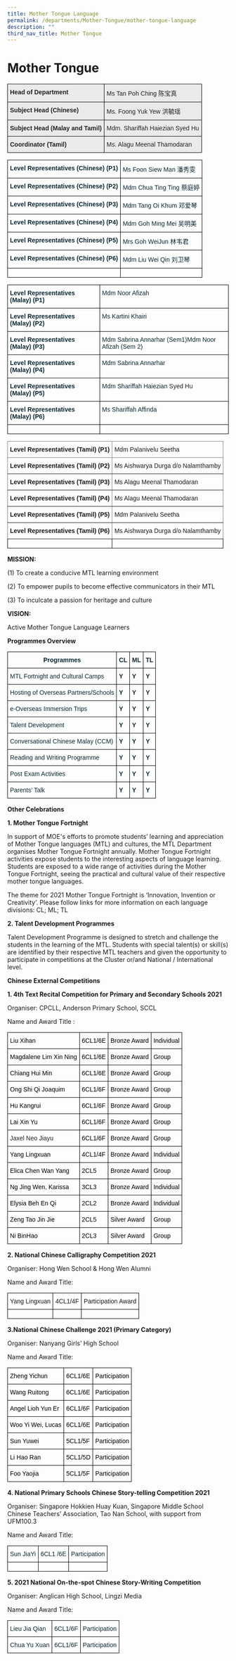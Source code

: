 ```yaml
---
title: Mother Tongue Language
permalink: /departments/Mother-Tongue/mother-tongue-language
description: ""
third_nav_title: Mother Tongue
---
```

# Mother Tongue
<style type="text/css">
.tg  {border-collapse:collapse;border-spacing:0;}
.tg td{border-color:black;border-style:solid;border-width:1px;font-family:Arial, sans-serif;font-size:14px;
  overflow:hidden;padding:10px 5px;word-break:normal;}
.tg th{border-color:black;border-style:solid;border-width:1px;font-family:Arial, sans-serif;font-size:14px;
  font-weight:normal;overflow:hidden;padding:10px 5px;word-break:normal;}
.tg .tg-y7qa{background-color:#EAEAEA;color:#222;text-align:left;vertical-align:top}
.tg .tg-rj1p{background-color:#EAEAEA;color:#222;font-weight:bold;text-align:left;vertical-align:top}
</style>
<table class="tg">
<thead>
  <tr>
    <th class="tg-rj1p">Head of Department</th>
    <th class="tg-y7qa">Ms Tan Poh Ching 陈宝真</th>
  </tr>
</thead>
<tbody>
  <tr>
    <td class="tg-rj1p">Subject Head (Chinese)<br></td>
    <td class="tg-y7qa">Ms. Foong Yuk Yew 洪毓瑶<br></td>
  </tr>
  <tr>
    <td class="tg-rj1p">Subject Head (Malay and Tamil)</td>
    <td class="tg-y7qa">Mdm. Shariffah Haiezian Syed Hu</td>
  </tr>
  <tr>
    <td class="tg-rj1p">Coordinator (Tamil)<br></td>
    <td class="tg-y7qa">Ms. Alagu Meenal Thamodaran</td>
  </tr>
</tbody>
</table>

<style type="text/css">
.tg  {border-collapse:collapse;border-spacing:0;}
.tg td{border-color:black;border-style:solid;border-width:1px;font-family:Arial, sans-serif;font-size:14px;
  overflow:hidden;padding:10px 5px;word-break:normal;}
.tg th{border-color:black;border-style:solid;border-width:1px;font-family:Arial, sans-serif;font-size:14px;
  font-weight:normal;overflow:hidden;padding:10px 5px;word-break:normal;}
.tg .tg-7wcr{color:#0C2733;text-align:left;vertical-align:top}
.tg .tg-z01w{color:#0C2733;font-weight:bold;text-align:left;vertical-align:top}
.tg .tg-0lax{text-align:left;vertical-align:top}
</style>
<table class="tg">
<thead>
  <tr>
    <th class="tg-z01w">Level Representatives (Chinese) (P1)</th>
    <th class="tg-7wcr">Ms Foon Siew Man 潘秀雯<br></th>
  </tr>
</thead>
<tbody>
  <tr>
    <td class="tg-z01w">Level Representatives (Chinese) (P2)<br></td>
    <td class="tg-7wcr">Mdm Chua Ting Ting  蔡庭婷<br></td>
  </tr>
  <tr>
    <td class="tg-z01w">Level Representatives (Chinese) (P3)<br></td>
    <td class="tg-7wcr">Mdm Tang Oi Khum 邓爱琴<br></td>
  </tr>
  <tr>
    <td class="tg-z01w">Level Representatives (Chinese) (P4)</td>
    <td class="tg-7wcr">Mdm Goh Ming Mei 吴明美<br></td>
  </tr>
  <tr>
    <td class="tg-z01w">Level Representatives (Chinese) (P5)</td>
    <td class="tg-7wcr">Mrs Goh WeiJun 林韦君</td>
  </tr>
  <tr>
    <td class="tg-z01w">Level Representatives (Chinese) (P6)</td>
    <td class="tg-7wcr">Mdm Liu Wei Qin 刘卫琴</td>
  </tr>
  <tr>
    <td class="tg-0lax"></td>
    <td class="tg-0lax"></td>
  </tr>
</tbody>
</table>

<style type="text/css">
.tg  {border-collapse:collapse;border-spacing:0;}
.tg td{border-color:black;border-style:solid;border-width:1px;font-family:Arial, sans-serif;font-size:14px;
  overflow:hidden;padding:10px 5px;word-break:normal;}
.tg th{border-color:black;border-style:solid;border-width:1px;font-family:Arial, sans-serif;font-size:14px;
  font-weight:normal;overflow:hidden;padding:10px 5px;word-break:normal;}
.tg .tg-7wcr{color:#0C2733;text-align:left;vertical-align:top}
.tg .tg-z01w{color:#0C2733;font-weight:bold;text-align:left;vertical-align:top}
.tg .tg-0lax{text-align:left;vertical-align:top}
</style>
<table class="tg">
<thead>
  <tr>
    <th class="tg-z01w">Level Representatives (Malay) (P1)</th>
    <th class="tg-7wcr">Mdm Noor Afizah</th>
  </tr>
</thead>
<tbody>
  <tr>
    <td class="tg-z01w">Level Representatives (Malay) (P2)</td>
    <td class="tg-7wcr">Ms Kartini Khairi</td>
  </tr>
  <tr>
    <td class="tg-z01w">Level Representatives (Malay) (P3)</td>
    <td class="tg-7wcr">Mdm Sabrina Annarhar (Sem1)Mdm Noor Afizah (Sem 2)</td>
  </tr>
  <tr>
    <td class="tg-z01w">Level Representatives (Malay) (P4)</td>
    <td class="tg-7wcr">Mdm Sabrina Annarhar </td>
  </tr>
  <tr>
    <td class="tg-z01w">Level Representatives (Malay) (P5)</td>
    <td class="tg-7wcr">Mdm Shariffah Haiezian <span style="color:#222">Syed Hu</span></td>
  </tr>
  <tr>
    <td class="tg-z01w">Level Representatives (Malay) (P6)</td>
    <td class="tg-7wcr">Ms Shariffah Affinda </td>
  </tr>
  <tr>
    <td class="tg-0lax"></td>
    <td class="tg-0lax"></td>
  </tr>
</tbody>
</table>
<style type="text/css">
.tg  {border-collapse:collapse;border-spacing:0;}
.tg td{border-color:black;border-style:solid;border-width:1px;font-family:Arial, sans-serif;font-size:14px;
  overflow:hidden;padding:10px 5px;word-break:normal;}
.tg th{border-color:black;border-style:solid;border-width:1px;font-family:Arial, sans-serif;font-size:14px;
  font-weight:normal;overflow:hidden;padding:10px 5px;word-break:normal;}
.tg .tg-fymr{border-color:inherit;font-weight:bold;text-align:left;vertical-align:top}
.tg .tg-0pky{border-color:inherit;text-align:left;vertical-align:top}
.tg .tg-0lax{text-align:left;vertical-align:top}
</style>
<table class="tg">
<thead>
  <tr>
    <th class="tg-fymr">Level Representatives (Tamil) (P1)</th>
    <th class="tg-0pky"> Mdm Palanivelu Seetha <br></th>
  </tr>
</thead>
<tbody>
  <tr>
    <td class="tg-fymr">Level Representatives (Tamil) (P2) </td>
    <td class="tg-0pky"> Ms Aishwarya Durga d/o Nalamthamby</td>
  </tr>
  <tr>
    <td class="tg-fymr">Level Representatives (Tamil) (P3) </td>
    <td class="tg-0pky"> Ms Alagu Meenal Thamodaran</td>
  </tr>
  <tr>
    <td class="tg-fymr">Level Representatives (Tamil) (P4) </td>
    <td class="tg-0pky"> Ms Alagu Meenal Thamodaran</td>
  </tr>
  <tr>
    <td class="tg-fymr">Level Representatives (Tamil) (P5) </td>
    <td class="tg-0pky"> Mdm Palanivelu Seetha <br></td>
  </tr>
  <tr>
    <td class="tg-fymr">Level Representatives (Tamil) (P6) </td>
    <td class="tg-0pky"> Ms Aishwarya Durga d/o Nalamthamby</td>
  </tr>
  <tr>
    <td class="tg-0lax"></td>
    <td class="tg-0lax"></td>
  </tr>
</tbody>
</table>


**MISSION:**

(1)  To create a conducive MTL learning environment

(2)  To empower pupils to become effective communicators in their MTL

(3)  To inculcate a passion for heritage and culture

**VISION:**

 Active Mother Tongue Language Learners



**Programmes Overview**

<style type="text/css">
.tg  {border-collapse:collapse;border-spacing:0;}
.tg td{border-color:black;border-style:solid;border-width:1px;font-family:Arial, sans-serif;font-size:14px;
  overflow:hidden;padding:10px 5px;word-break:normal;}
.tg th{border-color:black;border-style:solid;border-width:1px;font-family:Arial, sans-serif;font-size:14px;
  font-weight:normal;overflow:hidden;padding:10px 5px;word-break:normal;}
.tg .tg-7wcr{color:#0C2733;text-align:left;vertical-align:top}
.tg .tg-s7de{color:#0C2733;font-weight:bold;text-align:center;vertical-align:top}
.tg .tg-z01w{color:#0C2733;font-weight:bold;text-align:left;vertical-align:top}
</style>
<table class="tg">
<thead>
  <tr>
    <th class="tg-s7de">Programmes</th>
    <th class="tg-s7de">CL</th>
    <th class="tg-s7de">ML</th>
    <th class="tg-s7de">TL</th>
  </tr>
</thead>
<tbody>
  <tr>
    <td class="tg-7wcr">MTL Fortnight and Cultural Camps</td>
    <td class="tg-z01w">Y</td>
    <td class="tg-z01w">Y</td>
    <td class="tg-z01w">Y</td>
  </tr>
  <tr>
    <td class="tg-7wcr">Hosting of Overseas Partners/Schools </td>
    <td class="tg-z01w">Y</td>
    <td class="tg-z01w">Y</td>
    <td class="tg-z01w">Y<br></td>
  </tr>
  <tr>
    <td class="tg-7wcr">e-Overseas Immersion Trips<br></td>
    <td class="tg-z01w">Y</td>
    <td class="tg-z01w">Y<br></td>
    <td class="tg-z01w">Y<br></td>
  </tr>
  <tr>
    <td class="tg-7wcr">Talent Development<br></td>
    <td class="tg-z01w">Y</td>
    <td class="tg-z01w">Y</td>
    <td class="tg-z01w">Y</td>
  </tr>
  <tr>
    <td class="tg-7wcr">Conversational Chinese Malay (CCM)<br></td>
    <td class="tg-z01w">Y</td>
    <td class="tg-z01w">Y<br></td>
    <td class="tg-z01w">Y</td>
  </tr>
  <tr>
    <td class="tg-7wcr">Reading and Writing Programme<br></td>
    <td class="tg-z01w">Y<br></td>
    <td class="tg-z01w">Y<br></td>
    <td class="tg-z01w">Y<br></td>
  </tr>
  <tr>
    <td class="tg-7wcr">Post Exam Activities </td>
    <td class="tg-z01w">Y</td>
    <td class="tg-z01w">Y<br></td>
    <td class="tg-z01w">Y</td>
  </tr>
  <tr>
    <td class="tg-7wcr">Parents’ Talk<br></td>
    <td class="tg-z01w">Y<br></td>
    <td class="tg-z01w">Y<br></td>
    <td class="tg-z01w">Y</td>
  </tr>
</tbody>
</table>

**Other Celebrations**

**1. Mother Tongue Fortnight**

In support of MOE's efforts to promote students’ learning and appreciation of Mother Tongue languages (MTL) and cultures, the MTL Department organises Mother Tongue Fortnight annually. Mother Tongue Fortnight activities expose students to the interesting aspects of language learning. Students are exposed to a wide range of activities during the Mother Tongue Fortnight, seeing the practical and cultural value of their respective mother tongue languages.

The theme for 2021 Mother Tongue Fortnight is ‘Innovation, Invention or Creativity’. Please follow links for more information on each language divisions: CL; ML; TL

**2. Talent Development Programmes**

Talent Development Programme is designed to stretch and challenge the students in the learning of the MTL. Students with special talent(s) or skill(s) are identified by their respective MTL teachers and given the opportunity to participate in competitions at the Cluster or/and National / International level. 

**Chinese External Competitions**

**1.  4th Text Recital Competition for Primary and Secondary Schools 2021**

Organiser: CPCLL, Anderson Primary School, SCCL

Name and Award Title :

<style type="text/css">
.tg  {border-collapse:collapse;border-spacing:0;}
.tg td{border-color:black;border-style:solid;border-width:1px;font-family:Arial, sans-serif;font-size:14px;
  overflow:hidden;padding:10px 5px;word-break:normal;}
.tg th{border-color:black;border-style:solid;border-width:1px;font-family:Arial, sans-serif;font-size:14px;
  font-weight:normal;overflow:hidden;padding:10px 5px;word-break:normal;}
.tg .tg-7wcr{color:#0C2733;text-align:left;vertical-align:top}
.tg .tg-41lb{color:#231F20;text-align:left;vertical-align:top}
.tg .tg-85pk{background-color:#F8F9FA;color:#0C2733;text-align:left;vertical-align:top}
</style>
<table class="tg">
<thead>
  <tr>
    <th class="tg-7wcr"><span style="color:black">Liu Xihan</span></th>
    <th class="tg-7wcr"><span style="color:black">6CL1/6E</span></th>
    <th class="tg-85pk"><span style="color:black">Bronze Award</span></th>
    <th class="tg-85pk"><span style="color:black">Individual</span></th>
  </tr>
</thead>
<tbody>
  <tr>
    <td class="tg-7wcr"><span style="color:black"> Magdalene Lim Xin Ning</span></td>
    <td class="tg-7wcr"><span style="color:black">6CL1/6E</span></td>
    <td class="tg-7wcr"><span style="color:black">Bronze Award</span></td>
    <td class="tg-7wcr"><span style="color:black">Group</span></td>
  </tr>
  <tr>
    <td class="tg-7wcr"><span style="color:black">Chiang Hui Min</span></td>
    <td class="tg-7wcr"><span style="color:black">6CL1/6E</span></td>
    <td class="tg-7wcr"><span style="color:black">Bronze Award</span></td>
    <td class="tg-7wcr"><span style="color:black">Group</span></td>
  </tr>
  <tr>
    <td class="tg-7wcr"><span style="color:black">Ong Shi Qi Joaquim</span></td>
    <td class="tg-7wcr"><span style="color:black">6CL1/6F</span></td>
    <td class="tg-7wcr"><span style="color:black">Bronze Award</span></td>
    <td class="tg-7wcr"><span style="color:black">Group</span></td>
  </tr>
  <tr>
    <td class="tg-7wcr"><span style="color:black">Hu Kangrui</span></td>
    <td class="tg-7wcr"><span style="color:black">6CL1/6F</span></td>
    <td class="tg-7wcr"><span style="color:black">Bronze Award</span></td>
    <td class="tg-7wcr"><span style="color:black">Group</span></td>
  </tr>
  <tr>
    <td class="tg-7wcr"><span style="color:black">Lai Xin Yu</span></td>
    <td class="tg-7wcr"><span style="color:black">6CL1/6F</span></td>
    <td class="tg-7wcr"><span style="color:black">Bronze Award</span></td>
    <td class="tg-7wcr"><span style="color:black">Group</span></td>
  </tr>
  <tr>
    <td class="tg-41lb"><span style="color:#231F20">Jaxel Neo Jiayu</span></td>
    <td class="tg-7wcr"><span style="color:black">6CL1/6F</span></td>
    <td class="tg-7wcr"><span style="color:black">Bronze Award</span></td>
    <td class="tg-7wcr"><span style="color:black">Group</span></td>
  </tr>
  <tr>
    <td class="tg-7wcr"><span style="color:black">Yang Lingxuan</span></td>
    <td class="tg-7wcr"><span style="color:black">4CL1/4F</span></td>
    <td class="tg-7wcr"><span style="color:black">Bronze Award</span></td>
    <td class="tg-85pk"><span style="color:black">Individual</span></td>
  </tr>
  <tr>
    <td class="tg-7wcr"><span style="color:black">Elica Chen Wan Yang</span></td>
    <td class="tg-7wcr"><span style="color:black">2CL5</span></td>
    <td class="tg-7wcr"><span style="color:black">Bronze Award</span></td>
    <td class="tg-7wcr"><span style="color:black">Group</span></td>
  </tr>
  <tr>
    <td class="tg-7wcr"><span style="color:black">Ng Jing Wen, Karissa</span></td>
    <td class="tg-7wcr"><span style="color:black">3CL3</span></td>
    <td class="tg-7wcr"><span style="color:black">Bronze Award</span></td>
    <td class="tg-85pk"><span style="color:black">Individual</span></td>
  </tr>
  <tr>
    <td class="tg-7wcr"><span style="color:black">Elysia Beh En Qi</span></td>
    <td class="tg-7wcr"><span style="color:black">2CL2</span></td>
    <td class="tg-7wcr"><span style="color:black">Bronze Award</span></td>
    <td class="tg-85pk"><span style="color:black">Individual</span></td>
  </tr>
  <tr>
    <td class="tg-7wcr"><span style="color:black">Zeng Tao Jin Jie</span></td>
    <td class="tg-7wcr"><span style="color:black">2CL5</span></td>
    <td class="tg-7wcr"><span style="color:black">Silver Award</span></td>
    <td class="tg-7wcr"><span style="color:black">Group</span></td>
  </tr>
  <tr>
    <td class="tg-7wcr"><span style="color:black">Ni BinHao</span></td>
    <td class="tg-7wcr"><span style="color:black">2CL3</span></td>
    <td class="tg-7wcr"><span style="color:black">Silver Award</span></td>
    <td class="tg-7wcr"><span style="color:black">Group</span></td>
  </tr>
</tbody>
</table>

**2. National Chinese Calligraphy Competition 2021**

Organiser: Hong Wen School & Hong Wen Alumni

 Name and Award Title: 
 
 <style type="text/css">
.tg  {border-collapse:collapse;border-spacing:0;}
.tg td{border-color:black;border-style:solid;border-width:1px;font-family:Arial, sans-serif;font-size:14px;
  overflow:hidden;padding:10px 5px;word-break:normal;}
.tg th{border-color:black;border-style:solid;border-width:1px;font-family:Arial, sans-serif;font-size:14px;
  font-weight:normal;overflow:hidden;padding:10px 5px;word-break:normal;}
.tg .tg-0lax{text-align:left;vertical-align:top}
</style>
<table class="tg">
<thead>
  <tr>
    <th class="tg-0lax">Yang Lingxuan</th>
    <th class="tg-0lax">4CL1/4F</th>
    <th class="tg-0lax"><span style="font-weight:400;font-style:normal">Participation Award</span></th>
  </tr>
</thead>
<tbody>
  <tr>
    <td class="tg-0lax"></td>
    <td class="tg-0lax"></td>
    <td class="tg-0lax"></td>
  </tr>
</tbody>
</table>

**3.National Chinese Challenge 2021 (Primary Category)**

Organiser: Nanyang Girls’ High School

 Name and Award Title: 
 
 <style type="text/css">
.tg  {border-collapse:collapse;border-spacing:0;}
.tg td{border-color:black;border-style:solid;border-width:1px;font-family:Arial, sans-serif;font-size:14px;
  overflow:hidden;padding:10px 5px;word-break:normal;}
.tg th{border-color:black;border-style:solid;border-width:1px;font-family:Arial, sans-serif;font-size:14px;
  font-weight:normal;overflow:hidden;padding:10px 5px;word-break:normal;}
.tg .tg-7wcr{color:#0C2733;text-align:left;vertical-align:top}
</style>
<table class="tg">
<thead>
  <tr>
    <th class="tg-7wcr"><span style="color:black">Zheng Yichun</span></th>
    <th class="tg-7wcr"><span style="color:black">6CL1/6E</span></th>
    <th class="tg-7wcr"><span style="color:black">Participation</span></th>
  </tr>
</thead>
<tbody>
  <tr>
    <td class="tg-7wcr"><span style="color:black">Wang Ruitong</span></td>
    <td class="tg-7wcr"><span style="color:black">6CL1/6E</span></td>
    <td class="tg-7wcr"><span style="color:black">Participation</span></td>
  </tr>
  <tr>
    <td class="tg-7wcr"><span style="color:black">Angel Lioh Yun Er</span></td>
    <td class="tg-7wcr"><span style="color:black">6CL1/6F</span></td>
    <td class="tg-7wcr"><span style="color:black">Participation</span></td>
  </tr>
  <tr>
    <td class="tg-7wcr"><span style="color:black">Woo Yi Wei, Lucas</span></td>
    <td class="tg-7wcr"><span style="color:black">6CL1/6E</span></td>
    <td class="tg-7wcr"><span style="color:black">Participation</span></td>
  </tr>
  <tr>
    <td class="tg-7wcr"><span style="color:black">Sun Yuwei</span></td>
    <td class="tg-7wcr"><span style="color:black">5CL1/5F</span></td>
    <td class="tg-7wcr"><span style="color:black">Participation</span></td>
  </tr>
  <tr>
    <td class="tg-7wcr"><span style="color:black">Li Hao Ran</span></td>
    <td class="tg-7wcr"><span style="color:black">5CL1/5D</span></td>
    <td class="tg-7wcr"><span style="color:black">Participation</span></td>
  </tr>
  <tr>
    <td class="tg-7wcr"><span style="color:black">Foo Yaojia</span></td>
    <td class="tg-7wcr"><span style="color:black">5CL1/5F</span></td>
    <td class="tg-7wcr"><span style="color:black">Participation</span></td>
  </tr>
</tbody>
</table>

**4. National Primary Schools Chinese Story-telling Competition 2021**

Organiser: Singapore Hokkien Huay Kuan, Singapore Middle School Chinese Teachers’ Association, Tao Nan School, with support from UFM100.3

 Name and Award Title: 
 
 <style type="text/css">
.tg  {border-collapse:collapse;border-spacing:0;}
.tg td{border-color:black;border-style:solid;border-width:1px;font-family:Arial, sans-serif;font-size:14px;
  overflow:hidden;padding:10px 5px;word-break:normal;}
.tg th{border-color:black;border-style:solid;border-width:1px;font-family:Arial, sans-serif;font-size:14px;
  font-weight:normal;overflow:hidden;padding:10px 5px;word-break:normal;}
.tg .tg-7wcr{color:#0C2733;text-align:left;vertical-align:top}
.tg .tg-0lax{text-align:left;vertical-align:top}
</style>
<table class="tg">
<thead>
  <tr>
    <th class="tg-7wcr">Sun JiaYi </th>
    <th class="tg-7wcr">6CL1 /6E</th>
    <th class="tg-7wcr">Participation</th>
  </tr>
</thead>
<tbody>
  <tr>
    <td class="tg-0lax"></td>
    <td class="tg-0lax"></td>
    <td class="tg-0lax"></td>
  </tr>
</tbody>
</table>

**5. 2021 National On-the-spot Chinese Story-Writing Competition**

Organiser: Anglican High School, Lingzi Media

 Name and Award Title: 
 <style type="text/css">
.tg  {border-collapse:collapse;border-spacing:0;}
.tg td{border-color:black;border-style:solid;border-width:1px;font-family:Arial, sans-serif;font-size:14px;
  overflow:hidden;padding:10px 5px;word-break:normal;}
.tg th{border-color:black;border-style:solid;border-width:1px;font-family:Arial, sans-serif;font-size:14px;
  font-weight:normal;overflow:hidden;padding:10px 5px;word-break:normal;}
.tg .tg-7wcr{color:#0C2733;text-align:left;vertical-align:top}
</style>
<table class="tg">
<thead>
  <tr>
    <th class="tg-7wcr">Lieu Jia Qian</th>
    <th class="tg-7wcr">6CL1/6F</th>
    <th class="tg-7wcr">Participation</th>
  </tr>
</thead>
<tbody>
  <tr>
    <td class="tg-7wcr">Chua Yu Xuan</td>
    <td class="tg-7wcr">6CL1/6F</td>
    <td class="tg-7wcr">Participation</td>
  </tr>
</tbody>
</table>

